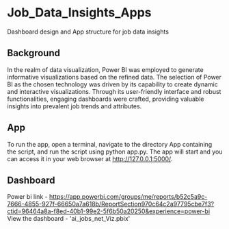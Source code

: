 # Job_Data_Insights_Apps
Dashboard design  and App structure  for job data insights

## Background
In the realm of data visualization, Power BI was employed to generate informative visualizations based on the refined data. The selection of Power BI as the chosen technology was driven by its capability to create dynamic and interactive visualizations. Through its user-friendly interface and robust functionalities, engaging dashboards were crafted, providing valuable insights into prevalent job trends and attributes.

## App
To run the app, open a terminal, navigate to the directory App containing the  script, and run the script using python app.py. The app will start and you can access it in your web browser at http://127.0.0.1:5000/.

## Dashboard
Power bi link - https://app.powerbi.com/groups/me/reports/b52c5a9c-7666-4855-927f-66650a7a618b/ReportSection970c64c2a97795cbe7f3?ctid=96464a8a-f8ed-40b1-99e2-5f6b50a20250&experience=power-bi
View the dashboard - 'ai_jobs_net_Viz.pbix'
